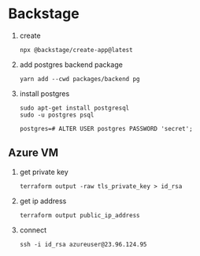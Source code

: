 # Backstage

1. create
    ```
    npx @backstage/create-app@latest
    ```

1. add postgres backend package
    ```
    yarn add --cwd packages/backend pg
    ```

1. install postgres
    ```
    sudo apt-get install postgresql
    sudo -u postgres psql
    
    postgres=# ALTER USER postgres PASSWORD 'secret';
    ```



## Azure VM
1. get private key
    ```
    terraform output -raw tls_private_key > id_rsa
    ```

1. get ip address
    ```
    terraform output public_ip_address
    ```

1. connect
    ```
    ssh -i id_rsa azureuser@23.96.124.95
    ```